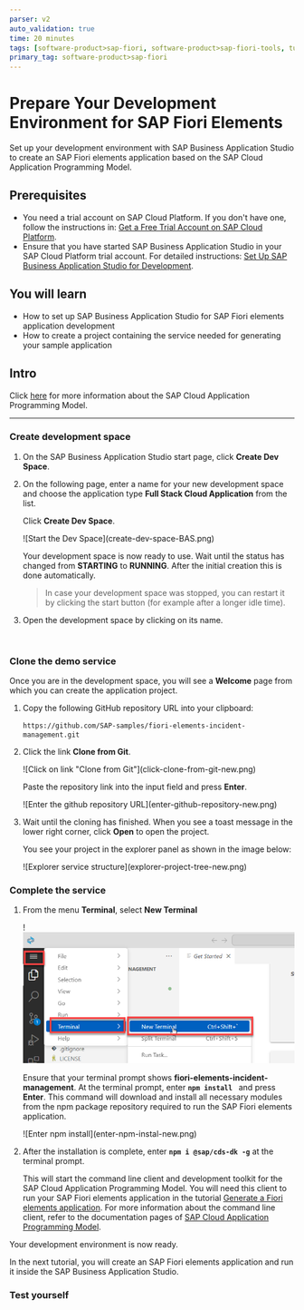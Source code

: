 ```yaml
---
parser: v2
auto_validation: true
time: 20 minutes
tags: [software-product>sap-fiori, software-product>sap-fiori-tools, tutorial>beginner, software-product>sap-fiori, software-product>sap-business-application-studio, software-product-function>sap-cloud-application-programming-model, software-product>sap-business-technology-platform]
primary_tag: software-product>sap-fiori
---
```

# Prepare Your Development Environment for SAP Fiori Elements
<!-- description --> Set up your development environment with SAP Business Application Studio to create an SAP Fiori elements application based on the SAP Cloud Application Programming Model.

## Prerequisites
- You need a trial account on SAP Cloud Platform. If you don't have one, follow the instructions in: [Get a Free Trial Account on SAP Cloud Platform](hcp-create-trial-account).
- Ensure that you have started SAP Business Application Studio in your SAP Cloud Platform trial account. For detailed instructions: [Set Up SAP Business Application Studio for Development](appstudio-onboarding).

## You will learn
- How to set up SAP Business Application Studio for SAP Fiori elements application development
- How to create a project containing the service needed for generating your sample application

## Intro
Click [here](https://cap.cloud.sap/docs/about/) for more information about the SAP Cloud Application Programming Model.

---

### Create development space


1. On the SAP Business Application Studio start page, click **Create Dev Space**.

2. On the following page, enter a name for your new development space and choose the application type **Full Stack Cloud Application** from the list.

    Click **Create Dev Space**.

    <!-- border -->![Start the Dev Space](create-dev-space-BAS.png)

    Your development space is now ready to use. Wait until the status has changed from **STARTING** to **RUNNING**. After the initial creation this is done automatically.

    >In case your development space was stopped, you can restart it by clicking the start button (for example after a longer idle time).

3. Open the development space by clicking on its name.


&nbsp;

### Clone the demo service


Once you are in the development space, you will see a **Welcome** page from which you can create the application project.

1. Copy the following GitHub repository URL into your clipboard:

    ```URL
    https://github.com/SAP-samples/fiori-elements-incident-management.git
    ```

2. Click the link **Clone from Git**.

    <!-- border -->![Click on link "Clone from Git"](click-clone-from-git-new.png)

    Paste the repository link into the input field and press **Enter**.

    <!-- border -->![Enter the github repository URL](enter-github-repository-new.png)

3. Wait until the cloning has finished. When you see a toast message in the lower right corner, click **Open** to open the project.

    You see your project in the explorer panel as shown in the image below:

    <!-- border -->![Explorer service structure](explorer-project-tree-new.png)


### Complete the service


1. From the menu **Terminal**, select **New Terminal**

    !![Open_terminal](open-terminal-new.png)

    Ensure that your terminal prompt shows **fiori-elements-incident-management**. At the terminal prompt, enter **`npm install `** and press **Enter**. This command will download and install all necessary modules from the npm package repository required to run the SAP Fiori elements application.

    <!-- border -->![Enter npm install](enter-npm-instal-new.png)

2. After the installation is complete, enter **`npm i @sap/cds-dk -g`** at the terminal prompt.

    This will start the command line client and development toolkit for the SAP Cloud Application Programming Model. You will need this client to run your SAP Fiori elements application in the tutorial [Generate a Fiori elements application](fiori-tools-cap-create-application). For more information about the command line client, refer to the documentation pages of [SAP Cloud Application Programming Model](https://cap.cloud.sap/docs/get-started/).

Your development environment is now ready.

In the next tutorial, you will create an SAP Fiori elements application and run it inside the SAP Business Application Studio.

<!---
Comment needed for md update. Can be deleted next time
-->


### Test yourself



